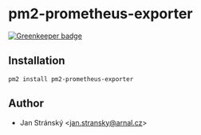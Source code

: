 # pm2-prometheus-exporter

[![Greenkeeper badge](https://badges.greenkeeper.io/politinn/pm2-prometheus-exporter.svg)](https://greenkeeper.io/)

## Installation

```shell
pm2 install pm2-prometheus-exporter
```

## Author
* Jan Stránský &lt;jan.stransky@arnal.cz&gt;
